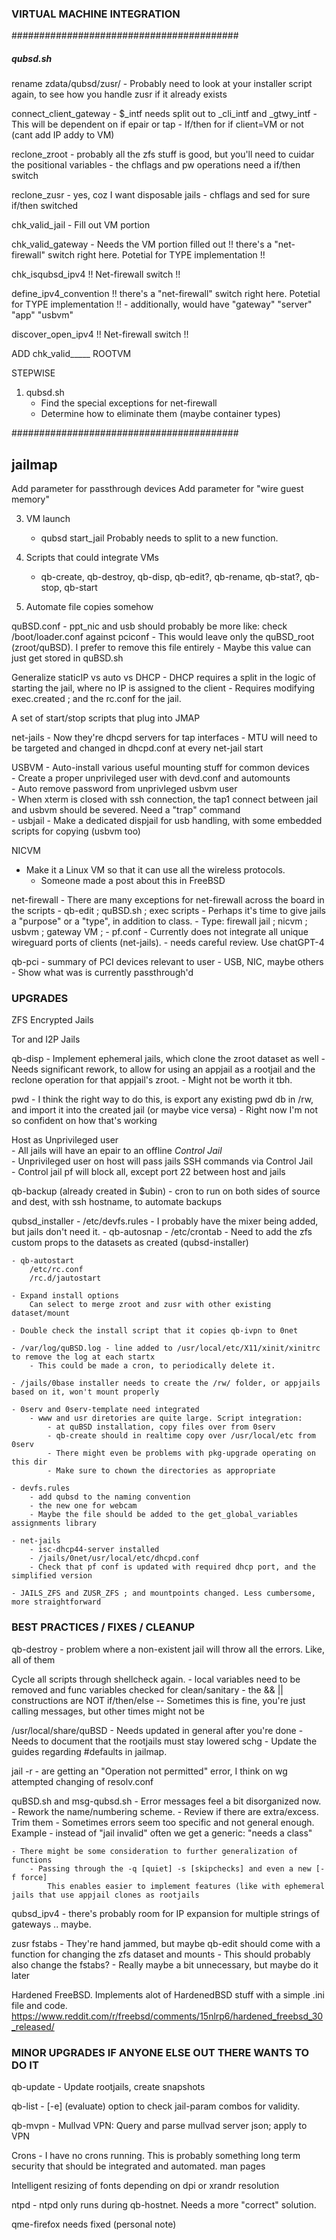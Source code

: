 
### VIRTUAL MACHINE INTEGRATION

#########################################

##### qubsd.sh ######

rename zdata/qubsd/zusr/
	- Probably need to look at your installer script again, to see how you handle zusr if it already exists

connect_client_gateway
	- $_intf needs split out to _cli_intf and _gtwy_intf
		- This will be dependent on if epair or tap
	- If/then for if client=VM or not (cant add IP addy to VM)

reclone_zroot
	- probably all the zfs stuff is good, but you'll need to cuidar the positional variables 
	- the chflags and pw operations need a if/then switch

reclone_zusr - yes, coz I want disposable jails
	- chflags and sed for sure if/then switched

chk_valid_jail
	- Fill out VM portion

chk_valid_gateway
	- Needs the VM portion filled out
	!! there's a "net-firewall" switch right here. Potetial for TYPE implementation !!

chk_isqubsd_ipv4
	!! Net-firewall switch !!

define_ipv4_convention
	!! there's a "net-firewall" switch right here. Potetial for TYPE implementation !!
		- additionally, would have "gateway" "server" "app" "usbvm"

discover_open_ipv4
	!! Net-firewall switch !!

ADD chk_valid_____ ROOTVM

STEPWISE
1. qubsd.sh
	- Find the special exceptions for net-firewall
	- Determine how to eliminate them (maybe container types)

#########################################
## jailmap

Add parameter for passthrough devices 
Add parameter for "wire guest memory"



3. VM launch
	- qubsd start_jail Probably needs to split to a new function. 

5. Scripts that could integrate VMs
	- qb-create, qb-destroy, qb-disp, qb-edit?, qb-rename, qb-stat?, qb-stop, qb-start

9. Automate file copies somehow

quBSD.conf 
	- ppt_nic and usb should probably be more like: check /boot/loader.conf against pciconf 
	- This would leave only the quBSD_root (zroot/quBSD). I prefer to remove this file entirely	
	- Maybe this value can just get stored in quBSD.sh

Generalize staticIP vs auto vs DHCP
	- DHCP requires a split in the logic of starting the jail, where no IP is assigned to the client
	- Requires modifying exec.created ; and the rc.conf for the jail.

A set of start/stop scripts that plug into JMAP

net-jails
	- Now they're dhcpd servers for tap interfaces
	- MTU will need to be targeted and changed in dhcpd.conf at every net-jail start


USBVM 
	- Auto-install various useful mounting stuff for common devices     
	- Create a proper unprivileged user with devd.conf and automounts     
	- Auto remove password from unprivleged usbvm user     
	- When xterm is closed with ssh connection, the tap1 connect between jail and usbvm should be severed. Need a "trap" command     
	- usbjail - Make a dedicated dispjail for usb handling, with some embedded scripts for copying (usbvm too)

NICVM 
  - Make it a Linux VM so that it can use all the wireless protocols.
     - Someone made a post about this in FreeBSD

net-firewall
	- There are many exceptions for net-firewall across the board in the scripts
		- qb-edit ; quBSD.sh ; exec scripts
	- Perhaps it's time to give jails a "purpose" or a "type", in addition to class.
		- Type: firewall jail ; nicvm ; usbvm ; gateway VM ;
	- pf.conf 
		- Currently does not integrate all unique wireguard ports of clients (net-jails).
		- needs careful review. Use chatGPT-4

qb-pci
	- summary of PCI devices relevant to user
	- USB, NIC, maybe others
	- Show what was is currently passthrough'd


### UPGRADES

ZFS Encrypted Jails

Tor and I2P Jails

qb-disp
	- Implement ephemeral jails, which clone the zroot dataset as well 
	- Needs significant rework, to allow for using an appjail as a rootjail
     and the reclone operation for that appjail's zroot.
	- Might not be worth it tbh.

pwd
	- I think the right way to do this, is export any existing pwd db in /rw, and import it into the created jail (or maybe vice versa) 
	- Right now I'm not so confident on how that's working

Host as Unprivileged user     
	- All jails will have an epair to an offline *Control Jail*      
	- Unprivileged user on host will pass jails SSH commands via Control Jail     
	- Control jail pf will block all, except port 22 between host and jails     

qb-backup (already created in $ubin)
	- cron to run on both sides of source and dest, with ssh hostname, to automate backups

qubsd_installer
	- /etc/devfs.rules - I probably have the mixer being added, but jails don't need it.
	- qb-autosnap 
		- /etc/crontab
		- Need to add the zfs custom props to the datasets as created (qubsd-installer)

	- qb-autostart
		/etc/rc.conf
		/rc.d/jautostart 

	- Expand install options     
		Can select to merge zroot and zusr with other existing dataset/mount     

	- Double check the install script that it copies qb-ivpn to 0net

	- /var/log/quBSD.log - line added to /usr/local/etc/X11/xinit/xinitrc to remove the log at each startx
		- This could be made a cron, to periodically delete it.
	
	- /jails/0base installer needs to create the /rw/ folder, or appjails based on it, won't mount properly

	- 0serv and 0serv-template need integrated	
		- www and usr diretories are quite large. Script integration:
			- at quBSD installation, copy files over from 0serv
			- qb-create should in realtime copy over /usr/local/etc from 0serv
			- There might even be problems with pkg-upgrade operating on this dir
			- Make sure to chown the directories as appropriate
	
	- devfs.rules
		- add qubsd to the naming convention
		- the new one for webcam
		- Maybe the file should be added to the get_global_variables assignments library

	- net-jails
		- isc-dhcp44-server installed
		- /jails/0net/usr/local/etc/dhcpd.conf 
		- Check that pf conf is updated with required dhcp port, and the simplified version

	- JAILS_ZFS and ZUSR_ZFS ; and mountpoints changed. Less cumbersome, more straightforward

### BEST PRACTICES / FIXES / CLEANUP

qb-destroy 
	- problem where a non-existent jail will throw all the errors. Like, all of them

Cycle all scripts through shellcheck again. 
	- local variables need to be removed and func variables checked for clean/sanitary
	- the && || constructions are NOT if/then/else
		-- Sometimes this is fine, you're just calling messages, but other times might not be

/usr/local/share/quBSD 
	- Needs updated in general after you're done
	- Needs to document that the rootjails must stay lowered schg
	- Update the guides regarding #defaults in jailmap.

jail -r 
	- <net-jails> are getting an "Operation not permitted" error, I think on wg attempted changing of resolv.conf

quBSD.sh and msg-qubsd.sh
	- Error messages feel a bit disorganized now.
		- Rework the name/numbering scheme.
		- Review if there are extra/excess. Trim them
		- Sometimes errors seem too specific and not general enough.
			Example - instead of "jail invalid" often we get a generic: "needs a class" 
		
	- There might be some consideration to further generalization of functions
		- Passing through the -q [quiet] -s [skipchecks] and even a new [-f force] 
			This enables easier to implement features (like with ephemeral jails that use appjail clones as rootjails

qubsd_ipv4 - there's probably room for IP expansion for multiple strings of gateways .. maybe.

zusr fstabs
	- They're hand jammed, but maybe qb-edit should come with a function for changing the zfs dataset and mounts
	- This should probably also change the fstabs? 
	- Really maybe a bit unnecessary, but maybe do it later

Hardened FreeBSD. Implements alot of HardenedBSD stuff with a simple .ini file and code.
https://www.reddit.com/r/freebsd/comments/15nlrp6/hardened_freebsd_30_released/

### MINOR UPGRADES IF ANYONE ELSE OUT THERE WANTS TO DO IT

qb-update - Update rootjails, create snapshots

qb-list - [-e] (evaluate) option to check jail-param combos for validity.

qb-mvpn - Mullvad VPN: Query and parse mullvad server json; apply to VPN

Crons - I have no crons running. This is probably something long term security that should be integrated and automated.
man pages

Intelligent resizing of fonts depending on dpi or xrandr resolution

ntpd
	- ntpd only runs during qb-hostnet. Needs a more "correct" solution.

qme-firefox needs fixed (personal note)


